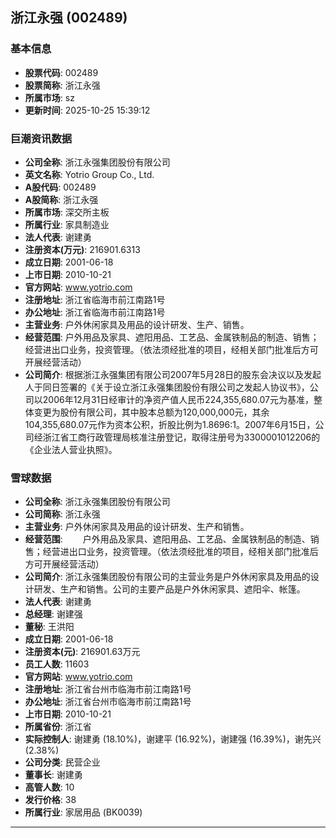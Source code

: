 ## 浙江永强 (002489)

### 基本信息

- **股票代码**: 002489
- **股票简称**: 浙江永强
- **所属市场**: sz
- **更新时间**: 2025-10-25 15:39:12

### 巨潮资讯数据

- **公司全称**: 浙江永强集团股份有限公司
- **英文名称**: Yotrio Group Co., Ltd.
- **A股代码**: 002489
- **A股简称**: 浙江永强
- **所属市场**: 深交所主板
- **所属行业**: 家具制造业
- **法人代表**: 谢建勇
- **注册资本(万元)**: 216901.6313
- **成立日期**: 2001-06-18
- **上市日期**: 2010-10-21
- **官方网站**: www.yotrio.com
- **注册地址**: 浙江省临海市前江南路1号
- **办公地址**: 浙江省临海市前江南路1号
- **主营业务**: 户外休闲家具及用品的设计研发、生产、销售。
- **经营范围**: 户外用品及家具、遮阳用品、工艺品、金属铁制品的制造、销售；经营进出口业务，投资管理。（依法须经批准的项目，经相关部门批准后方可开展经营活动）
- **公司简介**: 根据浙江永强集团有限公司2007年5月28日的股东会决议以及发起人于同日签署的《关于设立浙江永强集团股份有限公司之发起人协议书》，公司以2006年12月31日经审计的净资产值人民币224,355,680.07元为基准，整体变更为股份有限公司，其中股本总额为120,000,000元，其余104,355,680.07元作为资本公积，折股比例为1.8696:1。2007年6月15日，公司经浙江省工商行政管理局核准注册登记，取得注册号为3300001012206的《企业法人营业执照》。

### 雪球数据

- **公司全称**: 浙江永强集团股份有限公司
- **公司简称**: 浙江永强
- **主营业务**: 户外休闲家具及用品的设计研发、生产和销售。
- **经营范围**: 　　户外用品及家具、遮阳用品、工艺品、金属铁制品的制造、销售；经营进出口业务，投资管理。（依法须经批准的项目，经相关部门批准后方可开展经营活动）
- **公司简介**: 浙江永强集团股份有限公司的主营业务是户外休闲家具及用品的设计研发、生产和销售。公司的主要产品是户外休闲家具、遮阳伞、帐篷。
- **法人代表**: 谢建勇
- **总经理**: 谢建强
- **董秘**: 王洪阳
- **成立日期**: 2001-06-18
- **注册资本(元)**: 216901.63万元
- **员工人数**: 11603
- **官方网站**: www.yotrio.com
- **注册地址**: 浙江省台州市临海市前江南路1号
- **办公地址**: 浙江省台州市临海市前江南路1号
- **上市日期**: 2010-10-21
- **所属省份**: 浙江省
- **实际控制人**: 谢建勇 (18.10%)，谢建平 (16.92%)，谢建强 (16.39%)，谢先兴 (2.38%)
- **公司分类**: 民营企业
- **董事长**: 谢建勇
- **高管人数**: 10
- **发行价格**: 38
- **所属行业**: 家居用品 (BK0039)

---